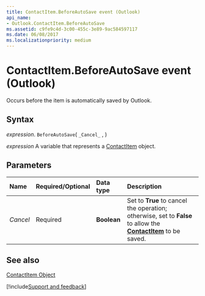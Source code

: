 ```yaml
---
title: ContactItem.BeforeAutoSave event (Outlook)
api_name:
- Outlook.ContactItem.BeforeAutoSave
ms.assetid: c9fe9c4d-3c00-455c-3e89-9ac584597117
ms.date: 06/08/2017
ms.localizationpriority: medium
---
```



# ContactItem.BeforeAutoSave event (Outlook)

Occurs before the item is automatically saved by Outlook.


## Syntax

_expression_. `BeforeAutoSave`( `_Cancel_` , )

_expression_ A variable that represents a [ContactItem](Outlook.ContactItem.md) object.


## Parameters



|Name|Required/Optional|Data type|Description|
|:-----|:-----|:-----|:-----|
| _Cancel_|Required| **Boolean**|Set to **True** to cancel the operation; otherwise, set to **False** to allow the **[ContactItem](Outlook.ContactItem.md)** to be saved.|

## See also


[ContactItem Object](Outlook.ContactItem.md)

[!include[Support and feedback](~/includes/feedback-boilerplate.md)]